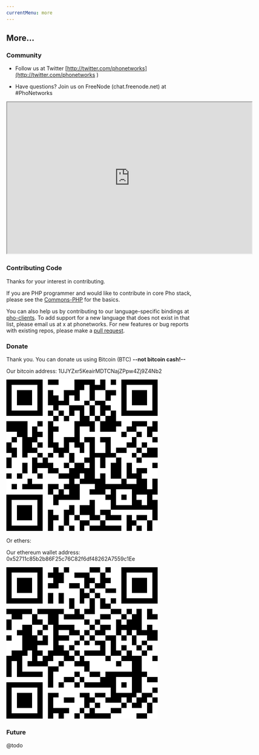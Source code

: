 ```yaml
---
currentMenu: more
---
```


## More...

### Community

* Follow us at Twitter [http://twitter.com/phonetworks](http://twitter.com/phonetworks
)

* Have questions? Join us on FreeNode (chat.freenode.net) at #PhoNetworks

<iframe src="http://webchat.freenode.net?channels=%23PhoNetworks" width="647" height="400"></iframe>

### Contributing Code

Thanks for your interest in contributing. 

If you are PHP programmer and would like to contribute in core Pho stack, please see
the [Commons-PHP](https://github.com/phonetworks/commons-php) for the basics.

You can also help us by contributing to our language-specific bindings at 
[pho-clients](https://github.com/pho-clients). To add support for a new language
that does not exist in that list, please email us at x at phonetworks. For new
features or bug reports with existing repos, please make a [pull request](https://help.github.com/articles/about-pull-requests/).

### Donate

Thank you. You can donate us using Bitcoin (BTC) **--not bitcoin cash!--**

Our bitcoin address: 1UJYZxr5KeairMDTCNajZPpw4Zj9Z4Nb2

![BTC](/assets/bitcoin.png)

Or ethers:

Our ethereum wallet address: 0x52711c85b2b86F25c76C82f6df48262A7559c1Ee

![ETH](/assets/eth.png)


### Future

@todo


